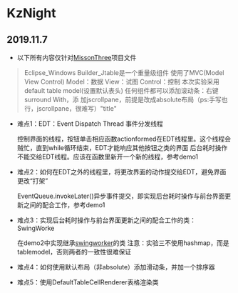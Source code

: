 # KzNight
## 2019.11.7
* 以下所有内容仅针对[MissonThree](/MissonThree)项目文件
>Eclipse_Windows Builder_Jtable是一个重量级组件
使用了MVC(Model View Control) Model：数据 View：试图 Control：控制
本次实验采用default table model(设置默认表头)
任何组件都可以添加滚动条：右键 surround With，添
加jscrollpane，前提是改成absolute布局（ps:手写也行，jscrollpane，很难写）"title"

* 难点1：EDT：Event Dispatch Thread 事件分发线程

    控制界面的线程，按钮单击相应函数actionformed在EDT线程里。这个线程会贼忙，直到while循环结束，EDT才能响应其他按钮之类的界面
    后台耗时操作不能交给EDT线程。应该在函数里新开一个新的线程，参考demo1

* 难点2：如何在EDT之外的线程里，将更改界面的动作提交给EDT，避免界面更改“打架”

    EventQueue.invokeLater()异步事件提交，即实现后台耗时操作与前台界面更新之间的配合工作，参考demo1

* 难点3：实现后台耗时操作与前台界面更新之间的配合工作的类：SwingWorke

    在demo2中实现继承[swingworker](http://tool.oschina.net/docsearch?q=SwingWorker/)的类
    注意：实验三不使用hashmap，而是tablemodel，否则两者的一致性很难保证

* 难点4：如何使用默认布局（非absolute）添加滑动条，并加一个排序器

* 难点5：使用DefaultTableCellRenderer表格渲染类
